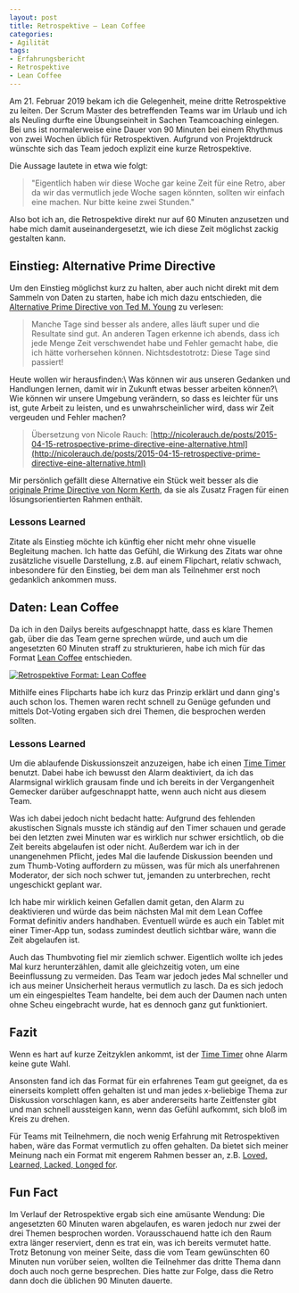 ```yaml
---
layout: post
title: Retrospektive – Lean Coffee
categories:
- Agilität
tags:
- Erfahrungsbericht
- Retrospektive
- Lean Coffee
---
```


Am 21. Februar 2019 bekam ich die Gelegenheit, meine dritte Retrospektive zu
leiten. Der Scrum Master des betreffenden Teams war im Urlaub und ich als
Neuling durfte eine Übungseinheit in Sachen Teamcoaching einlegen. Bei uns ist
normalerweise eine Dauer von 90 Minuten bei einem Rhythmus von zwei Wochen
üblich für Retrospektiven. Aufgrund von Projektdruck wünschte sich das Team
jedoch explizit eine kurze Retrospektive.

Die Aussage lautete in etwa wie folgt:

>"Eigentlich haben wir diese Woche gar keine Zeit für eine Retro, aber da wir
das vermutlich jede Woche sagen könnten, sollten wir einfach eine machen.
Nur bitte keine zwei Stunden."

Also bot ich an, die Retrospektive direkt nur auf 60 Minuten anzusetzen und
habe mich damit auseinandergesetzt, wie ich diese Zeit möglichst zackig
gestalten kann.

## Einstieg: Alternative Prime Directive

Um den Einstieg möglichst kurz zu halten, aber auch nicht direkt mit dem
Sammeln von Daten zu starten, habe ich mich dazu entschieden, die
[Alternative Prime Directive von Ted M. Young](http://jitterted.com/2013/02/11/another-alternative-to-the-retrospective-prime-directive/) zu verlesen:

>Manche Tage sind besser als andere, alles läuft super und die Resultate sind
gut. An anderen Tagen erkenne ich abends, dass ich jede Menge Zeit verschwendet
habe und Fehler gemacht habe, die ich hätte vorhersehen können.
Nichtsdestotrotz: Diese Tage sind passiert!
>
Heute wollen wir herausfinden:\\
Was können wir aus unseren Gedanken und Handlungen lernen, damit wir in Zukunft
etwas besser arbeiten können?\\
Wie können wir unsere Umgebung verändern, so dass es leichter für uns ist, gute
Arbeit zu leisten, und es unwahrscheinlicher wird, dass wir Zeit vergeuden und
Fehler machen?
>
> Übersetzung von Nicole Rauch:
> [http://nicolerauch.de/posts/2015-04-15-retrospective-prime-directive-eine-alternative.html](http://nicolerauch.de/posts/2015-04-15-retrospective-prime-directive-eine-alternative.html)

Mir persönlich gefällt diese Alternative ein Stück weit besser als die
[originale Prime Directive von Norm Kerth](http://retrospectivewiki.org/index.php?title=The_Prime_Directive), da sie als Zusatz Fragen für einen
lösungsorientierten Rahmen enthält.

### Lessons Learned

Zitate als Einstieg möchte ich künftig eher nicht mehr ohne visuelle Begleitung
machen. Ich hatte das Gefühl, die Wirkung des Zitats war ohne zusätzliche
visuelle Darstellung, z.B. auf einem Flipchart, relativ schwach, inbesondere für
den Einstieg, bei dem man als Teilnehmer erst noch gedanklich ankommen muss.

## Daten: Lean Coffee

Da ich in den Dailys bereits aufgeschnappt hatte, dass es klare Themen gab, über
die das Team gerne sprechen würde, und auch um die angesetzten 60 Minuten straff
zu strukturieren, habe ich mich für das Format
[Lean Coffee](https://agile-verwaltung.org/2016/08/18/aus-der-agilen-methodenkiste-lean-coffee-kollegialer-wissensaustausch-leicht-gemacht/) entschieden.

[![Retrospektive Format: Lean Coffee]({{site.baseurl}}/assets/img/posts/flipcharts/lean_coffee.jpg)]({{site.baseurl}}/assets/img/posts/flipcharts/lean_coffee.jpg)

Mithilfe eines Flipcharts habe ich kurz das Prinzip erklärt und dann ging's auch
schon los. Themen waren recht schnell zu Genüge gefunden und mittels Dot-Voting
ergaben sich drei Themen, die besprochen werden sollten.

### Lessons Learned

Um die ablaufende Diskussionszeit anzuzeigen, habe ich einen [Time Timer](https://time-timer.de/)
benutzt. Dabei habe ich bewusst den Alarm deaktiviert, da ich das Alarmsignal
wirklich grausam finde und ich bereits in der Vergangenheit Gemecker darüber
aufgeschnappt hatte, wenn auch nicht aus diesem Team.

Was ich dabei jedoch nicht bedacht hatte: Aufgrund des fehlenden akustischen
Signals musste ich ständig auf den Timer schauen und gerade bei den letzten zwei
Minuten war es wirklich nur schwer ersichtlich, ob die Zeit bereits abgelaufen
ist oder nicht. Außerdem war ich in der unangenehmen Pflicht, jedes Mal die
laufende Diskussion beenden und zum Thumb-Voting auffordern zu müssen, was für
mich als unerfahrenen Moderator, der sich noch schwer tut, jemanden zu
unterbrechen, recht ungeschickt geplant war.

Ich habe mir wirklich keinen Gefallen damit getan, den Alarm zu deaktivieren und
würde das beim nächsten Mal mit dem Lean Coffee Format definitiv anders
handhaben. Eventuell würde es auch ein Tablet mit einer Timer-App tun, sodass
zumindest deutlich sichtbar wäre, wann die Zeit abgelaufen ist.

Auch das Thumbvoting fiel mir ziemlich schwer. Eigentlich wollte ich jedes
Mal kurz herunterzählen, damit alle gleichzeitig voten, um eine Beeinflussung zu
vermeiden. Das Team war jedoch jedes Mal schneller und ich aus meiner
Unsicherheit heraus vermutlich zu lasch. Da es sich jedoch um ein eingespieltes
Team handelte, bei dem auch der Daumen nach unten ohne Scheu eingebracht wurde,
hat es dennoch ganz gut funktioniert.

## Fazit

Wenn es hart auf kurze Zeitzyklen ankommt, ist der [Time Timer](https://time-timer.de/)
ohne Alarm keine gute Wahl.

Ansonsten fand ich das Format für ein erfahrenes Team gut geeignet, da es
einerseits komplett offen gehalten ist und man jedes x-beliebige Thema zur
Diskussion vorschlagen kann, es aber andererseits harte Zeitfenster gibt und man
schnell aussteigen kann, wenn das Gefühl aufkommt, sich bloß im Kreis zu drehen.

Für Teams mit Teilnehmern, die noch wenig Erfahrung mit Retrospektiven haben,
wäre das Format vermutlich zu offen gehalten. Da bietet sich meiner Meinung nach
ein Format mit engerem Rahmen besser an, z.B. [Loved, Learned, Lacked, Longed for](https://retromat.org/de/?id=78).

## Fun Fact

Im Verlauf der Retrospektive ergab sich eine amüsante Wendung: Die angesetzten
60 Minuten waren abgelaufen, es waren jedoch nur zwei der drei Themen besprochen
worden. Vorausschauend hatte ich den Raum extra länger reserviert, denn es trat
ein, was ich bereits vermutet hatte. Trotz Betonung von meiner Seite, dass die
vom Team gewünschten 60 Minuten nun vorüber seien, wollten die Teilnehmer das
dritte Thema dann doch auch noch gerne besprechen. Dies hatte zur Folge, dass
die Retro dann doch die üblichen 90 Minuten dauerte.
